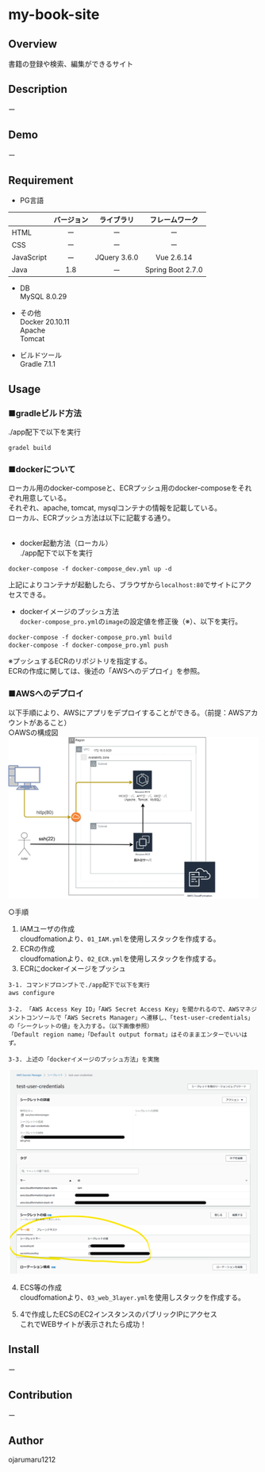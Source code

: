 my-book-site
====

## Overview
書籍の登録や検索、編集ができるサイト

## Description
ー

## Demo
ー

## Requirement
- PG言語<br>

|            | バージョン   | ライブラリ   | フレームワーク    |
|:-----------|:------------:|:------------:|:------------:     |
| HTML       | ー           | ー           | ー                |
| CSS        | ー           | ー           | ー                |
| JavaScript | ー           | JQuery 3.6.0 | Vue 2.6.14        |
| Java       | 1.8           | ー           | Spring Boot 2.7.0 |

- DB<br>
MySQL 8.0.29

- その他<br>
Docker 20.10.11<br>
Apache<br>
Tomcat<br>

- ビルドツール<br>
Gradle 7.1.1

## Usage
### ■gradleビルド方法<br>
./app配下で以下を実行
```
gradel build
```
### ■dockerについて<br>
ローカル用のdocker-composeと、ECRプッシュ用のdocker-composeをそれぞれ用意している。<br>
それぞれ、apache, tomcat, mysqlコンテナの情報を記載している。<br>
ローカル、ECRプッシュ方法は以下に記載する通り。<br><br>
- docker起動方法（ローカル）<br>
./app配下で以下を実行
```
docker-compose -f docker-compose_dev.yml up -d
```
上記によりコンテナが起動したら、ブラウザから`localhost:80`でサイトにアクセスできる。<br>

- dockerイメージのプッシュ方法<br>
`docker-compose_pro.yml`の`image`の設定値を修正後（※）、以下を実行。
```
docker-compose -f docker-compose_pro.yml build
docker-compose -f docker-compose_pro.yml push
```
※プッシュするECRのリポジトリを指定する。<br>
ECRの作成に関しては、後述の「AWSへのデプロイ」を参照。<br>

### ■AWSへのデプロイ<br>
以下手順により、AWSにアプリをデプロイすることができる。（前提：AWSアカウントがあること）<br>
○AWSの構成図
![](./pictures/AWS_構成図.png)

○手順
1. IAMユーザの作成<br>
cloudfomationより、`01_IAM.yml`を使用しスタックを作成する。
2. ECRの作成<br>
cloudfomationより、`02_ECR.yml`を使用しスタックを作成する。
3. ECRにdockerイメージをプッシュ<br>
```
3-1. コマンドプロンプトで./app配下で以下を実行
aws configure

3-2. 「AWS Access Key ID」「AWS Secret Access Key」を聞かれるので、AWSマネジメントコンソールで「AWS Secrets Manager」へ遷移し、「test-user-credentials」の「シークレットの値」を入力する。（以下画像参照）
「Default region name」「Default output format」はそのままエンターでいいはず。

3-3. 上述の「dockerイメージのプッシュ方法」を実施
```
![](./pictures/AWSSecretsManager.png)

4. ECS等の作成<br>
cloudfomationより、`03_web_3layer.yml`を使用しスタックを作成する。

5. 4で作成したECSのEC2インスタンスのパブリックIPにアクセス<br>
これでWEBサイトが表示されたら成功！


## Install
ー
## Contribution
ー

## Author
ojarumaru1212
